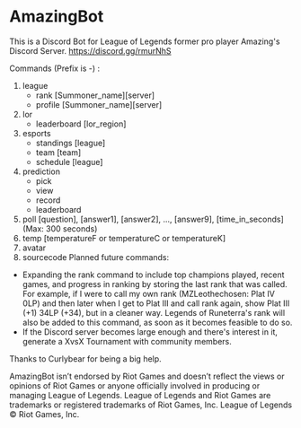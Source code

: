# AmazingBot

This is a Discord Bot for League of Legends former pro player Amazing's Discord Server. https://discord.gg/rmurNhS

Commands (Prefix is -) :
1. league
   - rank [Summoner_name][server]
   - profile [Summoner_name][server]
2. lor 
   - leaderboard [lor_region]
3. esports 
   - standings [league]
   - team [team]
   - schedule [league]
4. prediction
   - pick
   - view
   - record
   - leaderboard
5. poll [question], [answer1], [answer2], ..., [answer9], [time_in_seconds] (Max: 300 seconds)
6. temp [temperatureF or temperatureC or temperatureK]
7. avatar
8. sourcecode
Planned future commands:
- Expanding the rank command to include top champions played, recent games, and progress in ranking by storing the last rank that was called. For example, if I were to call my own rank (MZLeothechosen: Plat IV 0LP) and then later when I get to Plat III and call rank again, show Plat III (+1) 34LP (+34), but in a cleaner way. Legends of Runeterra's rank will also be added to this command, as soon as it becomes feasible to do so. 
- If the Discord server becomes large enough and there's interest in it, generate a XvsX Tournament with community members.

Thanks to Curlybear for being a big help.

AmazingBot isn’t endorsed by Riot Games and doesn’t reflect the views or opinions of Riot Games
or anyone officially involved in producing or managing League of Legends. League of Legends and Riot Games are
trademarks or registered trademarks of Riot Games, Inc. League of Legends © Riot Games, Inc.
